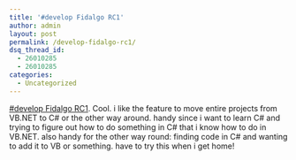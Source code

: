 ```yaml
---
title: '#develop Fidalgo RC1'
author: admin
layout: post
permalink: /develop-fidalgo-rc1/
dsq_thread_id:
  - 26010285
  - 26010285
categories:
  - Uncategorized
---
```

[#develop Fidalgo RC1][1]. Cool. i like the feature to move entire projects from VB.NET to C# or the other way around. handy since i want to learn C# and trying to figure out how to do something in C# that i know how to do in VB.NET. also handy for the other way round: finding code in C# and wanting to add it to VB or something. have to try this when i get home!

 [1]: http://www.icsharpcode.com/OpenSource/SD/WhatsNew.aspx